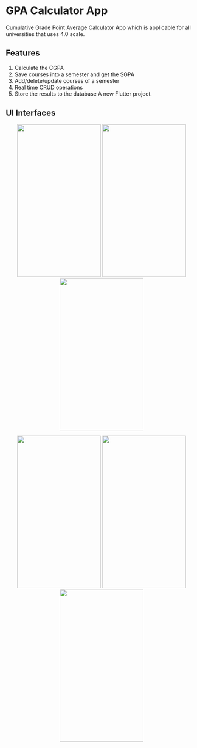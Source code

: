 # GPA Calculator App

Cumulative Grade Point Average Calculator App which is applicable for all universities that uses 4.0 scale.

## Features
1. Calculate the CGPA 
2. Save courses into a semester and get the SGPA
3. Add/delete/update courses of a semester
4. Real time CRUD operations
5. Store the results to the database 
A new Flutter project.

## UI Interfaces

<p align="center">
    <img  width=220  height=400 src="https://user-images.githubusercontent.com/65526190/131700965-be3265cb-bde9-432a-b28b-125e0b8a16f2.png">
  <img  width=220  height=400 src="https://user-images.githubusercontent.com/65526190/131700938-0d75c366-69f5-4fc2-8d91-fc2cc792b4d3.png">
  <img  width=220  height=400 src="https://user-images.githubusercontent.com/65526190/131700941-90adf382-3a01-47ef-bdad-d8c764b1dbb0.png">
</p>


<p align="center">
      <img  width=220  height=400 src="https://user-images.githubusercontent.com/65526190/131700920-589cfe17-be86-41ab-965e-f19f4b0657fe.png">
    <img  width=220  height=400 src="https://user-images.githubusercontent.com/65526190/131700948-9f350728-0f13-44ca-8777-50307c88c941.png">
  <img  width=220 height=400 src="https://user-images.githubusercontent.com/65526190/131700958-3d650041-0fa9-469f-879d-f7d4d5890618.png">

</p>
